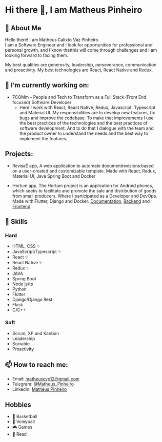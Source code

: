 # Hi there 👋, I am Matheus Pinheiro

## 📖 About Me
Hello there! I am Matheus Calixto Vaz Pinheiro.<br>
I am a Software Engineer and I look for opportunities for professional and
personal growth, and I know thatthis will come through challenges and I am
looking forward to facing them.

My best qualities are generosity, leadership, perseverance, communication and proactivity.
My best technologies are React, React Native and Redux.

## 🔭 I’m currently working on:
* 7COMm - People and Tech to Transform as a Full Stack (Front End focused) Software Developer
  * Here I work with React, React Native, Redux, Javascript, Typescript and Material UI. My responsibilities are to develop new features, fix bugs and improve the codebase. To make that improvements I use the best practices of the technologies and the best practices of software development. And to do that I dialogue with the team and the product owner to understand the needs and the best way to implement the features.

## Projects:
* RevisaÊ app, A web application to automate documentrevisions based on a user-created and customizable template. Made with React, Redux, Material UI, Java Spring Boot and Docker

* Hortum app, The Hortum project is an application for Android phones, which seeks to
facilitate and promote the sale and distribution of goods from small producers.
Where I participated as a Developer and DevOps.
Made with Flutter, Django and Docker.
[Documentation](https://fga-eps-mds.github.io/2020.2-Hortum/), [Backend](https://github.com/fga-eps-mds/2020.2-Hortum) and [Frontend](https://github.com/fga-eps-mds/2020.2-Hortum-Mobile).


## 🧠 Skills
### Hard
  - HTML, CSS ✨
  - JavaScript/Typescript ✨
  - React ✨
  - React Native ✨
  - Redux ✨
  - JAVA
  - Spring Boot
  - Node js/ts
  - Python
  - Flutter
  - Django/Django Rest
  - Flask
  - C/C++

### Soft
  - Scrum, XP and Kanban
  - Leadership
  - Sociable
  - Proactivity

## 📫 How to reach me: 
  * Email: [matheuscvp12@gmail.com](mailto:matheuscvp12@gmail.com)
  * Telegram: [@Matheus_Pinheiro](https://t.me/Matheus_Pinheiro)
  * LinkedIn: [Matheus Pinheiro](https://www.linkedin.com/in/matheus-pinheiro-60604b97/)

## Hobbies
* 🏀 Basketball
* 🏐 Voleyball
* 🎮 Games
* 📖 Read

<!--
**matheuscvp/matheuscvp** is a ✨ _special_ ✨ repository because its `README.md` (this file) appears on your GitHub profile.

Here are some ideas to get you started:

- 🔭 I’m currently working on ...
- 🌱 I’m currently learning ...
- 👯 I’m looking to collaborate on ...
- 🤔 I’m looking for help with ...
- 💬 Ask me about ...
- 📫 How to reach me: ...
- 😄 Pronouns: ...
- ⚡ Fun fact: ...
-->
